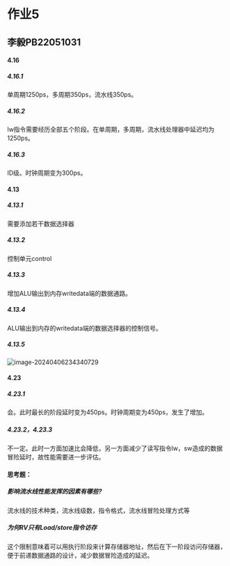 # 作业5

## 李毅PB22051031

#### 4.16

##### 4.16.1

单周期1250ps，多周期350ps，流水线350ps。

##### 4.16.2

lw指令需要经历全部五个阶段。在单周期，多周期，流水线处理器中延迟均为1250ps。

##### 4.16.3

ID级。时钟周期变为300ps。

#### 4.13

##### 4.13.1

需要添加若干数据选择器

##### 4.13.2

控制单元control

##### 4.13.3

增加ALU输出到内存writedata端的数据通路。

##### 4.13.4

ALU输出到内存的writedata端的数据选择器的控制信号。

##### 4.13.5

![image-20240406234340729](C:\Users\Liyi\AppData\Roaming\Typora\typora-user-images\image-20240406234340729.png)

#### 4.23

##### 4.23.1

会。此时最长的阶段延时变为450ps。时钟周期变为450ps，发生了增加。

##### 4.23.2，4.23.3

不一定。此时一方面加速比会降低，另一方面减少了读写指令lw，sw造成的数据冒险延时，故性能需要进一步评估。



#### 思考题：

##### 影响流水线性能发挥的因素有哪些?

流水线的技术种类，流水线级数，指令格式，流水线冒险处理方式等

##### 为何RV只有Load/store指令访存

这个限制意味着可以用执行阶段来计算存储器地址，然后在下一阶段访问存储器，便于前递数据通路的设计，减少数据冒险造成的延迟。